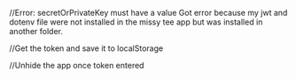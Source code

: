 //Error: secretOrPrivateKey must have a value
Got error because my jwt and dotenv file were not installed in the missy tee app but was installed in another folder.

//Get the token and save it to localStorage

//Unhide the app once token entered

